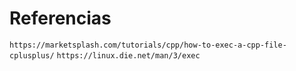 



# Referencias
`https://marketsplash.com/tutorials/cpp/how-to-exec-a-cpp-file-cplusplus/`
`https://linux.die.net/man/3/exec`
